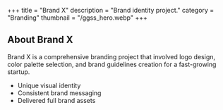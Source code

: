 +++
title = "Brand X"
description = "Brand identity project."
category = "Branding"
thumbnail = "/ggss_hero.webp"
+++

## About Brand X

Brand X is a comprehensive branding project that involved logo design, color palette selection, and brand guidelines creation for a fast-growing startup.

- Unique visual identity
- Consistent brand messaging
- Delivered full brand assets
